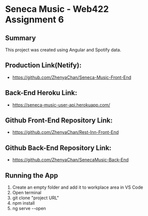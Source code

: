 # Seneca Music - Web422 Assignment 6

## Summary
This project was created using Angular and Spotify data.

## Production Link(Netify): 
- https://github.com/ZhenyaChan/Seneca-Music-Front-End
## Back-End Heroku Link:
- https://seneca-music-user-api.herokuapp.com/
## Github Front-End Repository Link: 
- https://github.com/ZhenyaChan/Rest-Inn-Front-End
## Github Back-End Repository Link:
- https://github.com/ZhenyaChan/SenecaMusic-Back-End

## Running the App

1) Create an empty folder and add it to workplace area in VS Code
2) Open terminal
3) git clone "project URL"
4) npm install
5) ng serve --open